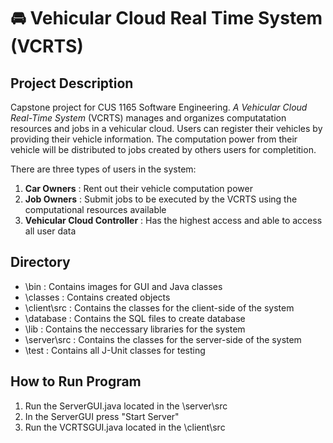 # :oncoming_automobile: Vehicular Cloud Real Time System (VCRTS)
## Project Description
Capstone project for CUS 1165 Software Engineering. _A Vehicular Cloud Real-Time System_ (VCRTS) manages and organizes computatation resources and jobs in a vehicular cloud. Users can register their vehicles by providing their vehicle information. The computation power from their vehicle will be distributed to jobs created by others users for completition. 

There are three types of users in the system:
1. **Car Owners** : Rent out their vehicle computation power
2. **Job Owners** : Submit jobs to be executed by the VCRTS using the computational resources available 
3. **Vehicular Cloud Controller** : Has the highest access and able to access all user data

## Directory
- \bin : Contains images for GUI and Java classes
- \classes : Contains created objects
- \client\src : Contains the classes for the client-side of the system
- \database : Contains the SQL files to create database
- \lib : Contains the neccessary libraries for the system 
- \server\src : Contains the classes for the server-side of the system
- \test : Contains all J-Unit classes for testing

## How to Run Program
1. Run the ServerGUI.java located in the \server\src
2. In the ServerGUI press "Start Server"
3. Run the VCRTSGUI.java located in the \client\src
